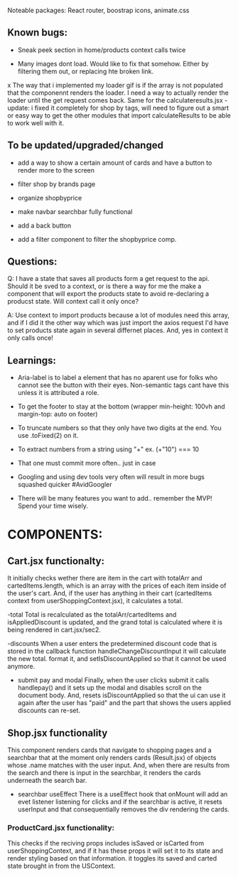 Noteable packages: React router, boostrap icons, animate.css

## Known bugs: 

- Sneak peek section in home/products context calls twice

- Many images dont load. Would like to fix that somehow. Either by filtering them out, or replacing hte broken link.

x The way that i implemented my loader gif is if the array is not populated that the componennt renders the loader. I need a way to actually render the loader until the get request comes back. Same for the calculateresults.jsx
    - update: i fixed it completely for shop by tags, will need to figure out a smart or easy way to get the other modules that import calculateResults to be able to work well with it.

## To be updated/upgraded/changed

- add a way to show a certain amount of cards and have a button to render more to the screen

- filter shop by brands page

- organize shopbyprice

- make navbar searchbar fully functional

- add a back button

- add a filter component to filter the shopbyprice comp.


## Questions:

Q: I have a state that saves all products form a get request to the api. Should it be sved to a context, or is there a way for me the make a component that will export the products state to avoid re-declaring a producst state. Will context call it only once?

A: Use context to import products because a lot of modules need this array, and if I did it the other way which was just import the axios request I'd have to set products state again in several differnet places. And, yes in context it only calls once!


## Learnings:

- Aria-label is to label a element that has no aparent use for folks who cannot see the button with their eyes. Non-semantic tags cant have this unless it is attributed a role.

- To get the footer to stay at the bottom (wrapper min-height: 100vh and margin-top: auto on footer)

- To truncate numbers so that they only have two digits at the end. You use .toFixed(2) on it.

- To extract numbers from a string using "+" ex. (+"10") === 10

- That one must commit more often.. just in case

- Googling and using dev tools very often will result in more bugs squashed quicker #AvidGoogler

- There will be many features you want to add.. remember the MVP! Spend your time wisely.

# COMPONENTS:

## Cart.jsx functionalty:

It initially checks wether there are item in the cart with totalArr and cartedItems.length, which is an array with the prices of each item inside of the user's cart. And, if the user has anything in their cart (cartedItems context from userShoppingContext.jsx), it calculates a total.

-total
Total is recalculated as the totalArr/cartedItems and isAppliedDiscount is updated, and the grand total is calculated where it is being rendered in cart.jsx/sec2.

-discounts
When a user enters the predetermined discount code that is stored in the callback function handleChangeDiscountInput it will calculate the new total. format it, and setIsDiscountApplied so that it cannot be used anymore.

- submit pay and modal
Finally, when the user clicks submit it calls handlepay() and it sets up the modal and disables scroll on the document body. And, resets isDiscountApplied so that the ui can use it again after the user has "paid" and the part that shows the users applied discounts can re-set.


## Shop.jsx functionality

This component renders cards that navigate to shopping pages and a searchbar that at the moment only renders cards (Result.jsx) of objects whose .name matches with the user input. And, when there are results from the search and there is input in the searchbar, it renders the cards underneath the search bar.

- searchbar useEffect
There is a useEffect hook that onMount will add an evet listener listening for clicks and if the searchbar is active, it resets userInput and that consequentially removes the div rendering the cards. 


### ProductCard.jsx functionality:

This checks if the reciving props includes isSaved or isCarted from userShoppingContext, and if it has these props it will set it to its state and render styling based on that information. it toggles its saved and carted state brought in from the USContext.